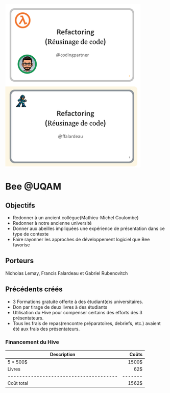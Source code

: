 ![Confoo](../../../assets/img/uqam_refactoring.png) 

# Bee @UQAM

## Objectifs
- Redonner à un ancient collègue(Mathieu-Michel Coulombe)
- Redonner à notre ancienne université
- Donner aux abeilles impliquées une expérience de présentation dans ce type de contexte
- Faire rayonner les approches de développement logiciel que Bee favorise

## Porteurs
Nicholas Lemay, Francis Falardeau et Gabriel Rubenovitch

## Précédents créés
- 3 Formations gratuite offerte à des étudiant(e)s universitaires.
- Don par tirage de deux livres à des étudiants
- Utilisation du Hive pour compenser certains des efforts des 3 présentateurs.
- Tous les frais de repas(rencontre préparatoires, debriefs, etc.) avaient été aux frais des présentateurs.

### Financement du Hive
| Description      | Coûts |
| ----------- |  ---: |
| 5 * 500$      | 1500$       |
| Livres        | 62$
|  --------------------------------------   | -------       |
| Coût total   | 1562$        |








